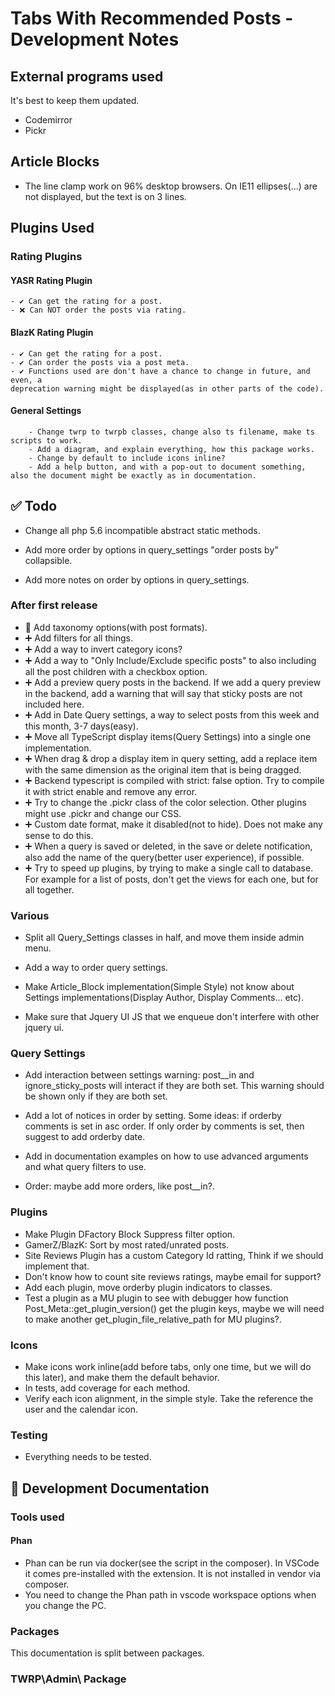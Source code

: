# Tabs With Recommended Posts - Development Notes

## External programs used

It's best to keep them updated.

- Codemirror
- Pickr

## Article Blocks

- The line clamp work on 96% desktop browsers. On IE11 ellipses(...) are not displayed, but the text is on 3 lines.

## Plugins Used

### Rating Plugins

#### YASR Rating Plugin

    - ✔ Can get the rating for a post.
    - ❌ Can NOT order the posts via rating.

#### BlazK Rating Plugin

    - ✔ Can get the rating for a post.
    - ✔ Can order the posts via a post meta.
    - ✔ Functions used are don't have a chance to change in future, and even, a
    deprecation warning might be displayed(as in other parts of the code).

#### General Settings

        - Change twrp to twrpb classes, change also ts filename, make ts scripts to work.
        - Add a diagram, and explain everything, how this package works.
        - Change by default to include icons inline?
        - Add a help button, and with a pop-out to document something, also the document might be exactly as in documentation.

## ✅ Todo

- Change all php 5.6 incompatible abstract static methods.

- Add more order by options in query_settings "order posts by" collapsible.
- Add more notes on order by options in query_settings.

### After first release

- 🥇 Add taxonomy options(with post formats).
- ➕ Add filters for all things.
- ➕ Add a way to invert category icons?
- ➕ Add a way to "Only Include/Exclude specific posts" to also including all the post children with a checkbox option.
- ➕ Add a preview query posts in the backend. If we add a query preview in the backend, add a warning that will say that sticky posts are not included here.
- ➕ Add in Date Query settings, a way to select posts from this week and this month, 3-7 days(easy).
- ➕ Move all TypeScript display items(Query Settings) into a single one implementation.
- ➕ When drag & drop a display item in query setting, add a replace item with the same dimension as the original item that is being dragged.
- ➕ Backend typescript is compiled with strict: false option. Try to compile it with strict enable and remove any error.
- ➕ Try to change the .pickr class of the color selection. Other plugins might use .pickr and change our CSS.
- ➕ Custom date format, make it disabled(not to hide). Does not make any sense to do this.
- ➕ When a query is saved or deleted, in the save or delete notification, also add the name of the query(better user experience), if possible.
- ➕ Try to speed up plugins, by trying to make a single call to database. For example for a list of posts, don't get the views for each one, but for all together.

### Various

- Split all Query_Settings classes in half, and move them inside admin menu.
- Add a way to order query settings.

- Make Article_Block implementation(Simple Style) not know about Settings implementations(Display Author, Display Comments... etc).

- Make sure that Jquery UI JS that we enqueue don't interfere with other jquery ui.

### Query Settings

- Add interaction between settings warning: post__in and ignore_sticky_posts
will interact if they are both set. This warning should be shown only if they are both set.

- Add a lot of notices in order by setting. Some ideas: if orderby comments is
set in asc order. If only order by comments is set, then suggest to add orderby date.
- Add in documentation examples on how to use advanced arguments and what query filters to use.
- Order: maybe add more orders, like post__in?.

### Plugins

- Make Plugin DFactory Block Suppress filter option.
- GamerZ/BlazK: Sort by most rated/unrated posts.
- Site Reviews Plugin has a custom Category Id ratting, Think if we should implement that.
- Don't know how to count site reviews ratings, maybe email for support?
- Add each plugin, move orderby plugin indicators to classes.
- Test a plugin as a MU plugin to see with debugger how function Post_Meta::get_plugin_version() get the plugin keys, maybe we will need to make another get_plugin_file_relative_path for MU plugins?.

### Icons

- Make icons work inline(add before tabs, only one time, but we will do this later), and make them the default behavior.
- In tests, add coverage for each method.
- Verify each icon alignment, in the simple style. Take the reference the user and the calendar icon.

### Testing

- Everything needs to be tested.

## 📖 Development Documentation

### Tools used

#### Phan

- Phan can be run via docker(see the script in the composer). In VSCode it comes pre-installed with the extension. It is not installed in vendor via composer.
- You need to change the Phan path in vscode workspace options when you change the PC.

### Packages

This documentation is split between packages.

### TWRP\Admin\ Package
